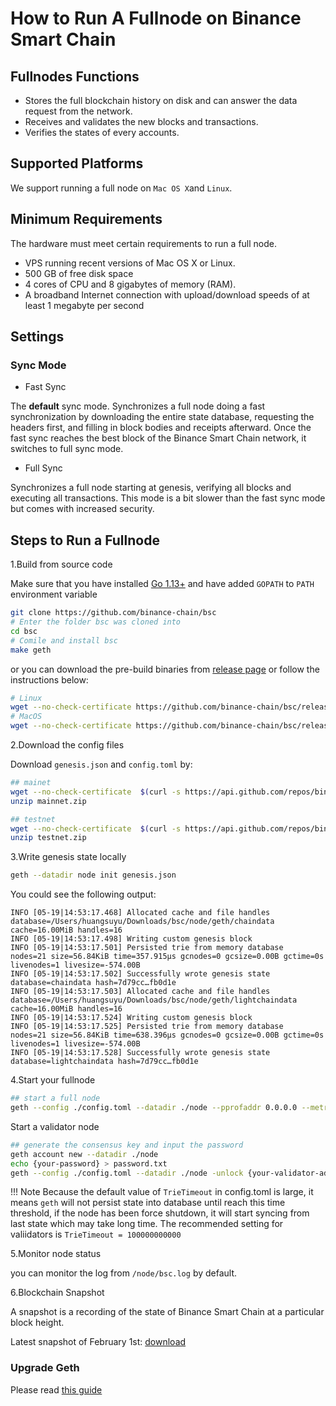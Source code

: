 # How to Run A Fullnode on Binance Smart Chain

## Fullnodes Functions

* Stores the full blockchain history on disk and can answer the data request from the network.
* Receives and validates the new blocks and transactions.
* Verifies the states of every accounts.

## Supported Platforms

We support running a full node on `Mac OS X`and `Linux`.

## Minimum Requirements

The hardware must meet certain requirements to run a full node.

- VPS running recent versions of Mac OS X or Linux.
- 500 GB of free disk space
- 4 cores of CPU and 8 gigabytes of memory (RAM).
- A broadband Internet connection with upload/download speeds of at least 1 megabyte per second

## Settings

### Sync Mode

* Fast Sync

The **default** sync mode. Synchronizes a full node doing a fast synchronization by downloading the entire state database, requesting the headers first, and filling in block bodies and receipts afterward. Once the fast sync reaches the best block of the Binance Smart Chain network, it switches to full sync mode.

* Full Sync

Synchronizes a full node starting at genesis, verifying all blocks and executing all transactions. This mode is a bit slower than the fast sync mode but comes with increased security.


## Steps to Run a Fullnode

1.Build from source code

Make sure that you have installed [Go 1.13+](https://golang.org/doc/install) and have added `GOPATH` to `PATH` environment variable

```bash
git clone https://github.com/binance-chain/bsc
# Enter the folder bsc was cloned into
cd bsc
# Comile and install bsc
make geth
```

or you can download the pre-build binaries from [release page](https://github.com/binance-chain/bsc/releases/latest) or follow the instructions below:

```bash
# Linux
wget --no-check-certificate https://github.com/binance-chain/bsc/releases/download/v1.0.5/geth_linux
# MacOS
wget --no-check-certificate https://github.com/binance-chain/bsc/releases/download/v1.0.5/geth_mac
```

2.Download the config files

Download `genesis.json` and `config.toml` by:

```bash
## mainet
wget --no-check-certificate  $(curl -s https://api.github.com/repos/binance-chain/bsc/releases/latest |grep browser_ |grep mainnet |cut -d\" -f4)
unzip mainnet.zip

## testnet
wget --no-check-certificate  $(curl -s https://api.github.com/repos/binance-chain/bsc/releases/latest |grep browser_ |grep testnet |cut -d\" -f4)
unzip testnet.zip
```


3.Write genesis state locally

```bash
geth --datadir node init genesis.json
```

You could see the following output:

```
INFO [05-19|14:53:17.468] Allocated cache and file handles         database=/Users/huangsuyu/Downloads/bsc/node/geth/chaindata cache=16.00MiB handles=16
INFO [05-19|14:53:17.498] Writing custom genesis block
INFO [05-19|14:53:17.501] Persisted trie from memory database      nodes=21 size=56.84KiB time=357.915µs gcnodes=0 gcsize=0.00B gctime=0s livenodes=1 livesize=-574.00B
INFO [05-19|14:53:17.502] Successfully wrote genesis state         database=chaindata hash=7d79cc…fb0d1e
INFO [05-19|14:53:17.503] Allocated cache and file handles         database=/Users/huangsuyu/Downloads/bsc/node/geth/lightchaindata cache=16.00MiB handles=16
INFO [05-19|14:53:17.524] Writing custom genesis block
INFO [05-19|14:53:17.525] Persisted trie from memory database      nodes=21 size=56.84KiB time=638.396µs gcnodes=0 gcsize=0.00B gctime=0s livenodes=1 livesize=-574.00B
INFO [05-19|14:53:17.528] Successfully wrote genesis state         database=lightchaindata hash=7d79cc…fb0d1e
```

4.Start your fullnode

```bash
## start a full node
geth --config ./config.toml --datadir ./node --pprofaddr 0.0.0.0 --metrics --pprof
```


Start a validator node

```bash
## generate the consensus key and input the password
geth account new --datadir ./node
echo {your-password} > password.txt
geth --config ./config.toml --datadir ./node -unlock {your-validator-address} --password password.txt  --mine --gcmode archive --allow-insecure-unlock  --pprofaddr 0.0.0.0 --metrics --pprof
```

!!! Note
	Because the default value of `TrieTimeout` in config.toml is large, it means `geth` will not persist state into database until reach this time threshold, if the node has been force shutdown, it will start syncing from last state which may take long time. The recommended setting for valiidators is `TrieTimeout = 100000000000`

5.Monitor node status

you can monitor the log from `/node/bsc.log` by default.

6.Blockchain Snapshot

A snapshot is a recording of the state of Binance Smart Chain at a particular block height.

Latest snapshot of February 1st: [download](https://s3.ap-northeast-1.amazonaws.com/dex-bin.bnbstatic.com/s3-witness-data-download/geth.zip?AWSAccessKeyId=AKIAYINE6SBQPUZDDRRO&Expires=1638282849&Signature=vJUkiTIkPL9YQy6DcNHcDwqDOVs%3D)


### Upgrade Geth

Please read [this guide](./upgrade-fullnode.md)


